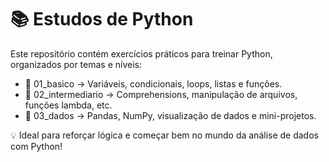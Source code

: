 # 📚 Estudos de Python

Este repositório contém exercícios práticos para treinar Python, organizados por temas e níveis:

- 📁 01_basico → Variáveis, condicionais, loops, listas e funções.
- 📁 02_intermediario → Comprehensions, manipulação de arquivos, funções lambda, etc.
- 📁 03_dados → Pandas, NumPy, visualização de dados e mini-projetos.

💡 Ideal para reforçar lógica e começar bem no mundo da análise de dados com Python!

